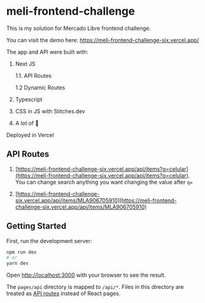 # meli-frontend-challenge

This is my solution for Mercado Libre frontend challenge.

You can visit the demo here: https://meli-frontend-challenge-six.vercel.app/

The app and API were built with:

1. Next JS

   1.1. API Routes

   1.2 Dynamic Routes

2. Typescript
3. CSS in JS with Stitches.dev
4. A lot of 💜

Deployed in Vercel

## API Routes

1. [https://meli-frontend-challenge-six.vercel.app/api/items?q=celular](https://meli-frontend-challenge-six.vercel.app/api/items?q=celular).
   You can change search anything you want changing the value after `q=`

2. [https://meli-frontend-challenge-six.vercel.app/api/items/MLA906705910](https://meli-frontend-challenge-six.vercel.app/api/items/MLA906705910)

## Getting Started

First, run the development server:

```bash
npm run dev
# or
yarn dev
```

Open [http://localhost:3000](http://localhost:3000) with your browser to see the result.

The `pages/api` directory is mapped to `/api/*`. Files in this directory are treated as [API routes](https://nextjs.org/docs/api-routes/introduction) instead of React pages.
